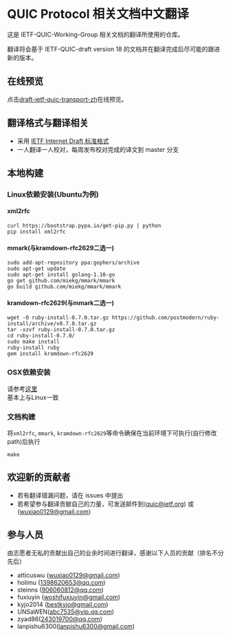 # QUIC Protocol 相关文档中文翻译

这是 IETF-QUIC-Working-Group 相关文档的翻译所使用的仓库。

翻译将会基于 IETF-QUIC-draft version 18 的文档并在翻译完成后尽可能的跟进新的版本。

## 在线预览
点击[draft-ietf-quic-transport-zh](http://docs.wxclimb.top/draft-ietf-quic-transport-zh.html)在线预览。

## 翻译格式与翻译相关

* 采用 [IETF Internet Draft 标准格式](https://github.com/martinthomson/i-d-template)
* 一人翻译一人校对，每周发布校对完成的译文到 master 分支

## 本地构建
### Linux依赖安装(Ubuntu为例)
#### xml2rfc
```
curl https://bootstrap.pypa.io/get-pip.py | python
pip install xml2rfc
```
#### mmark(与kramdown-rfc2629二选一)
```
sudo add-apt-repository ppa:gophers/archive
sudo apt-get update
sudo apt-get install golang-1.10-go
go get github.com/miekg/mmark/mmark
go build github.com/miekg/mmark/mmark
```
#### kramdown-rfc2629(与mmark二选一)
```
wget -O ruby-install-0.7.0.tar.gz https://github.com/postmodern/ruby-install/archive/v0.7.0.tar.gz
tar -xzvf ruby-install-0.7.0.tar.gz
cd ruby-install-0.7.0/
sudo make install
ruby-install ruby
gem install kramdown-rfc2629
```
### OSX依赖安装
请参考[这里](https://github.com/martinthomson/i-d-template/blob/master/doc/SETUP.md)  
基本上与Linux一致

### 文档构建
将`xml2rfc`, `mmark`, `kramdown-rfc2629`等命令确保在当前环境下可执行(自行修改path)后执行

```
make
```

## 欢迎新的贡献者

* 若有翻译错漏问题，请在 issues 中提出
* 若希望参与翻译贡献自己的力量，可发送邮件到([quic@ietf.org][ietf-quic]) 或 ([wuxiao0129@gmail.com][atticuswu])

## 参与人员

由志愿者无私的贡献出自己的业余时间进行翻译，感谢以下人员的贡献（排名不分先后）  

* atticuswu ([wuxiao0129@gmail.com][atticuswu])
* holimu ([1398620653@qq.com][holimu])
* steinns ([906060812@qq.com][steinns])
* fuxiuyin ([woshifuxiuyin@gmail.com][fuxiuyin])
* kyjo2014 ([bestkyjo@gmail.com][kyjo2014])
* UNSaWEN([abc7535@vip.qq.com][UNSaWEN])
* zyad86([243019700@qq.com][zyad86])
* lanpishu6300([lanpishu6300@gmail.com][lanpishu6300])

[ietf-quic]: quic@ietf.org
[atticuswu]: wuxiao0129@gmail.com
[holimu]: mailto:1398620653@qq.com
[steinns]: mailto:906060812@qq.com
[fuxiuyin]: mailto:woshifuxiuyin@gmail.com
[kyjo2014]: mailto:bestkyjo@gmail.com
[UNSaWEN]: mailto:abc7535@vip.qq.com
[zyad86]: mailto:243019700@qq.com
[lanpishu6300]: mailto:lanpishu6300@gmail.com
